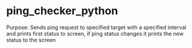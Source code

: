 # ping_checker_python

Purpose: Sends ping request to specified target with a specified interval and prints first status to screen, if ping status changes it prints the new status to the screen
